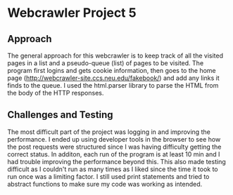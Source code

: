 # Webcrawler Project 5

## Approach
The general approach for this webcrawler is to keep track of all the visited pages in a list and a pseudo-queue (list) of pages to be visited. The program first logins and gets cookie information, then goes to the home page (http://webcrawler-site.ccs.neu.edu/fakebook/) and add any links it finds to the queue. I used the html.parser library to parse the HTML from the body of the HTTP responses. 

## Challenges and Testing
The most difficult part of the project was logging in and improving the performance. I ended up using developer tools in the browser to see how the post requests were structured since I was having difficulty getting the correct status. In additon, each run of the program is at least 10 min and I had trouble improving the performance beyond this. This also made testing difficult as I couldn't run as many times as I liked since the time it took to run once was a limiting factor. I still used print statements and tried to abstract functions to make sure my code was working as intended.